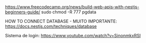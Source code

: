 https://www.freecodecamp.org/news/build-web-apis-with-nestjs-beginners-guide/
sudo chmod -R 777 pgdata

HOW TO CONNECT DATABASE - MUITO IMPORTANTE: 
https://docs.nestjs.com/techniques/database 


Sistema de login:
https://www.youtube.com/watch?v=SinonmkxRSI 


